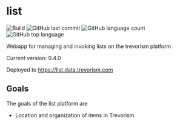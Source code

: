 # list
![Build](https://github.com/trevorism/list/actions/workflows/deploy.yml/badge.svg)
![GitHub last commit](https://img.shields.io/github/last-commit/trevorism/list)
![GitHub language count](https://img.shields.io/github/languages/count/trevorism/list)
![GitHub top language](https://img.shields.io/github/languages/top/trevorism/list)

Webapp for managing and invoking lists on the trevorism platform

Current version: 0.4.0

Deployed to https://list.data.trevorism.com

## Goals
The goals of the list platform are

* Location and organization of items in Trevorism.
